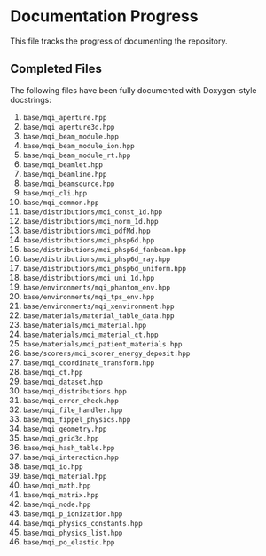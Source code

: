 # Documentation Progress

This file tracks the progress of documenting the repository.

## Completed Files

The following files have been fully documented with Doxygen-style docstrings:

1.  `base/mqi_aperture.hpp`
2.  `base/mqi_aperture3d.hpp`
3.  `base/mqi_beam_module.hpp`
4.  `base/mqi_beam_module_ion.hpp`
5.  `base/mqi_beam_module_rt.hpp`
6.  `base/mqi_beamlet.hpp`
7.  `base/mqi_beamline.hpp`
8.  `base/mqi_beamsource.hpp`
9.  `base/mqi_cli.hpp`
10. `base/mqi_common.hpp`
11. `base/distributions/mqi_const_1d.hpp`
12. `base/distributions/mqi_norm_1d.hpp`
13. `base/distributions/mqi_pdfMd.hpp`
14. `base/distributions/mqi_phsp6d.hpp`
15. `base/distributions/mqi_phsp6d_fanbeam.hpp`
16. `base/distributions/mqi_phsp6d_ray.hpp`
17. `base/distributions/mqi_phsp6d_uniform.hpp`
18. `base/distributions/mqi_uni_1d.hpp`
19. `base/environments/mqi_phantom_env.hpp`
20. `base/environments/mqi_tps_env.hpp`
21. `base/environments/mqi_xenvironment.hpp`
22. `base/materials/material_table_data.hpp`
23. `base/materials/mqi_material.hpp`
24. `base/materials/mqi_material_ct.hpp`
25. `base/materials/mqi_patient_materials.hpp`
26. `base/scorers/mqi_scorer_energy_deposit.hpp`
27. `base/mqi_coordinate_transform.hpp`
28. `base/mqi_ct.hpp`
29. `base/mqi_dataset.hpp`
30. `base/mqi_distributions.hpp`
31. `base/mqi_error_check.hpp`
32. `base/mqi_file_handler.hpp`
33. `base/mqi_fippel_physics.hpp`
34. `base/mqi_geometry.hpp`
35. `base/mqi_grid3d.hpp`
36. `base/mqi_hash_table.hpp`
37. `base/mqi_interaction.hpp`
38. `base/mqi_io.hpp`
39. `base/mqi_material.hpp`
40. `base/mqi_math.hpp`
41. `base/mqi_matrix.hpp`
42. `base/mqi_node.hpp`
43. `base/mqi_p_ionization.hpp`
44. `base/mqi_physics_constants.hpp`
45. `base/mqi_physics_list.hpp`
46. `base/mqi_po_elastic.hpp`
